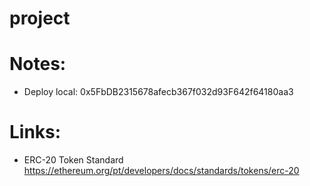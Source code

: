# project

# Notes:

-   Deploy local:
    0x5FbDB2315678afecb367f032d93F642f64180aa3

# Links:

-   ERC-20 Token Standard
    https://ethereum.org/pt/developers/docs/standards/tokens/erc-20
